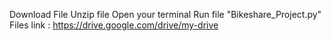 Download File 
Unzip file
Open your terminal
Run file "Bikeshare_Project.py"
Files link : https://drive.google.com/drive/my-drive

